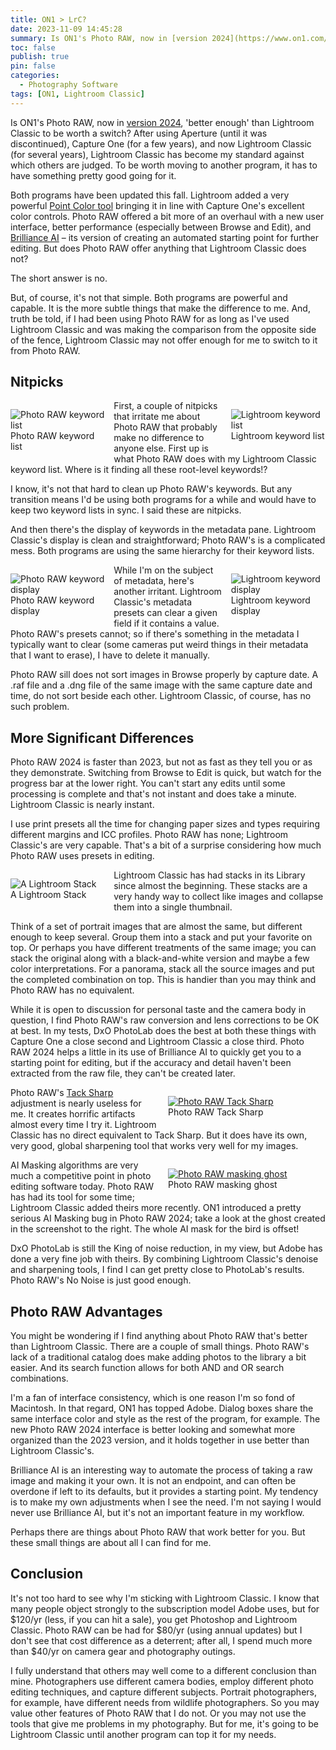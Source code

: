 ```yaml
---
title: ON1 > LrC?
date: 2023-11-09 14:45:28
summary: Is ON1's Photo RAW, now in [version 2024](https://www.on1.com/products/photo-raw/whats-new/), 'better enough' than Lightroom Classic to be worth a switch? After using Aperture (until it was discontinued), Capture One (for a few years), and now Lightroom Classic (for several years), Lightroom Classic has become my standard against which others are judged. To be worth moving to another program, it has to have something pretty good going for it.
toc: false
publish: true
pin: false
categories:
  - Photography Software
tags: [ON1, Lightroom Classic]
---
```


Is ON1's Photo RAW, now in [version 2024](https://www.on1.com/products/photo-raw/whats-new/), 'better enough' than Lightroom Classic to be worth a switch? After using Aperture (until it was discontinued), Capture One (for a few years), and now Lightroom Classic (for several years), Lightroom Classic has become my standard against which others are judged. To be worth moving to another program, it has to have something pretty good going for it.

<!--more-->

Both programs have been updated this fall. Lightroom added a very powerful [Point Color tool](https://www.lifeafterphotoshop.com/the-new-lightroom-point-color-tool-and-how-it-works/) bringing it in line with Capture One's excellent color controls. Photo RAW offered a bit more of an overhaul with a new user interface, better performance (especially between Browse and Edit), and [Brilliance AI](https://www.on1.com/products/photo-raw/brilliance-ai/?utm_source=google&utm_medium=cpc&utm_campaign=811687877&utm_term=&gad=1&gclid=EAIaIQobChMIo431sKezggMV7qBaBR1QWwcwEAAYAiAAEgIPN_D_BwE) – its version of creating an automated starting point for further editing. But does Photo RAW offer anything that Lightroom Classic does not?

The short answer is no.

But, of course, it's not that simple. Both programs are powerful and capable. It is the more subtle things that make the difference to me. And, truth be told, if I had been using Photo RAW for as long as I've used Lightroom Classic and was making the comparison from the opposite side of the fence, Lightroom Classic may not offer enough for me to switch to it from Photo RAW.

## Nitpicks

<figure style="float: left; width: 30%; margin: 1em 1em 1em 0em">
  <img src="/images/wp-content/uploads/2023/11/PR-Keyword-List.jpeg" alt="Photo RAW keyword list" >
  <figcaption>Photo RAW keyword list</figcaption>
</figure>

<figure style="float: right; width: 30%; margin: 1em 0em 1em 1em">
  <img src="/images/wp-content/uploads/2023/11/LR-Keyword-List.jpeg" alt="Lightroom keyword list" >
  <figcaption>Lightroom keyword list</figcaption>
</figure>

First, a couple of nitpicks that irritate me about Photo RAW that probably make no difference to anyone else. First up is what Photo RAW does with my Lightroom Classic keyword list. Where is it finding all these root-level keywords!?

I know, it's not that hard to clean up Photo RAW's keywords. But any transition means I'd be using both programs for a while and would have to keep two keyword lists in sync. I said these are nitpicks.

And then there's the display of keywords in the metadata pane. Lightroom Classic's display is clean and straightforward; Photo RAW's is a complicated mess. Both programs are using the same hierarchy for their keyword lists.

<figure style="float: left; width: 30%; margin: 1em 1em 1em 0em">
  <img src="/images/wp-content/uploads/2023/11/Keywords-PR.jpeg" alt="Photo RAW keyword display" >
  <figcaption>Photo RAW keyword display</figcaption>
</figure>

<figure style="float: right; width: 30%; margin: 1em 0em 1em 1em">
  <img src="/images/wp-content/uploads/2023/11/Keywords-LR.jpeg" alt="Lightroom keyword display" >
  <figcaption>Lightroom keyword display</figcaption>
</figure>

While I'm on the subject of metadata, here's another irritant. Lightroom Classic's metadata presets can clear a given field if it contains a value. Photo RAW's presets cannot; so if there's something in the metadata I typically want to clear (some cameras put weird things in their metadata that I want to erase), I have to delete it manually.

Photo RAW sill does not sort images in Browse properly by capture date. A .raf file and a .dng file of the same image with the same capture date and time, do not sort beside each other. Lightroom Classic, of course, has no such problem.

## More Significant Differences

Photo RAW 2024 is faster than 2023, but not as fast as they tell you or as they demonstrate. Switching from Browse to Edit is quick, but watch for the progress bar at the lower right. You can't start any edits until some processing is complete and that's not instant and does take a minute. Lightroom Classic is nearly instant.

I use print presets all the time for changing paper sizes and types requiring different margins and ICC profiles. Photo RAW has none; Lightroom Classic's are very capable. That's a bit of a surprise considering how much Photo RAW uses presets in editing.

<figure style="float: left; width: 30%; margin: 1em 1em 1em 0em">
  <img src="/images/wp-content/uploads/2023/11/Stack-LR.jpeg" alt="A Lightroom Stack" >
  <figcaption>A Lightroom Stack</figcaption>
</figure>

Lightroom Classic has had stacks in its Library since almost the beginning. These stacks are a very handy way to collect like images and collapse them into a single thumbnail.

Think of a set of portrait images that are almost the same, but different enough to keep several. Group them into a stack and put your favorite on top. Or perhaps you have different treatments of the same image; you can stack the original along with a black-and-white version and maybe a few color interpretations. For a panorama, stack all the source images and put the completed combination on top. This is handier than you may think and Photo RAW has no equivalent.

While it is open to discussion for personal taste and the camera body in question, I find Photo RAW's raw conversion and lens corrections to be OK at best. In my tests, DxO PhotoLab does the best at both these things with Capture One a close second and Lightroom Classic a close third. Photo RAW 2024 helps a little in its use of Brilliance AI to quickly get you to a starting point for editing, but if the accuracy and detail haven't been extracted from the raw file, they can't be created later.

<figure style="float: right; width: 50%; margin: 1em 0em 1em 1em">
  <a href="/images/wp-content/uploads/2023/11/Tack-Sharp-PR.jpeg"><img src="/images/wp-content/uploads/2023/11/Tack-Sharp-PR.jpeg" alt="Photo RAW Tack Sharp" ></a>
  <figcaption>Photo RAW Tack Sharp</figcaption>
</figure>

Photo RAW's [Tack Sharp](https://www.on1.com/videos/sharpening-photos-with-tack-sharp-ai/?utm_source=google&utm_medium=cpc&utm_campaign=811687877&utm_term=&gad=1&gclid=EAIaIQobChMItrvn96ezggMVpK1aBR1bCwkQEAAYAiAAEgLRhfD_BwE) adjustment is nearly useless for me. It creates horrific artifacts almost every time I try it. Lightroom Classic has no direct equivalent to Tack Sharp. But it does have its own, very good, global sharpening tool that works very well for my images.

<figure style="float: right; width: 50%; margin: 1em 0em 1em 1em">
  <a href="/images/wp-content/uploads/2023/11/Denoise-Ghost-PR.jpeg"><img src="/images/wp-content/uploads/2023/11/Denoise-Ghost-PR.jpeg" alt="Photo RAW masking ghost" ></a>
  <figcaption>Photo RAW masking ghost</figcaption>
</figure>

AI Masking algorithms are very much a competitive point in photo editing software today. Photo RAW has had its tool for some time; Lightroom Classic added theirs more recently. ON1 introduced a pretty serious AI Masking bug in Photo RAW 2024; take a look at the ghost created in the screenshot to the right. The whole AI mask for the bird is offset!

DxO PhotoLab is still the King of noise reduction, in my view, but Adobe has done a very fine job with theirs. By combining Lightroom Classic's denoise and sharpening tools, I find I can get pretty close to PhotoLab's results. Photo RAW's No Noise is just good enough.

## Photo RAW Advantages

You might be wondering if I find anything about Photo RAW that's better than Lightroom Classic. There are a couple of small things. Photo RAW's lack of a traditional catalog does make adding photos to the library a bit easier. And its search function allows for both AND and OR search combinations.

I'm a fan of interface consistency, which is one reason I'm so fond of Macintosh. In that regard, ON1 has topped Adobe. Dialog boxes share the same interface color and style as the rest of the program, for example. The new Photo RAW 2024 interface is better looking and somewhat more organized than the 2023 version, and it holds together in use better than Lightroom Classic's.

Brilliance AI is an interesting way to automate the process of taking a raw image and making it your own. It is not an endpoint, and can often be overdone if left to its defaults, but it provides a starting point. My tendency is to make my own adjustments when I see the need. I'm not saying I would never use Brilliance AI, but it's not an important feature in my workflow.

Perhaps there are things about Photo RAW that work better for you. But these small things are about all I can find for me.

## Conclusion

It's not too hard to see why I'm sticking with Lightroom Classic. I know that many people object strongly to the subscription model Adobe uses, but for $120/yr (less, if you can hit a sale), you get Photoshop and Lightroom Classic. Photo RAW can be had for $80/yr (using annual updates) but I don't see that cost difference as a deterrent; after all, I spend much more than $40/yr on camera gear and photography outings.

I fully understand that others may well come to a different conclusion than mine. Photographers use different camera bodies, employ different photo editing techniques, and capture different subjects. Portrait photographers, for example, have different needs from wildlife photographers. So you may value other features of Photo RAW that I do not. Or you may not use the tools that give me problems in my photography. But for me, it's going to be Lightroom Classic until another program can top it for my needs.
